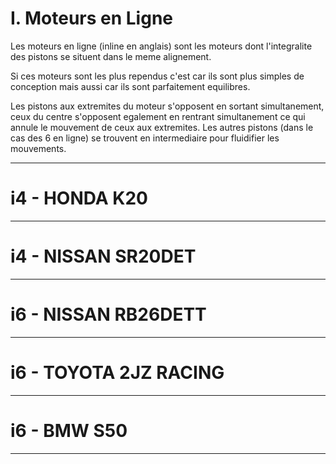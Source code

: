# I. Moteurs en Ligne

Les moteurs en ligne (inline en anglais) sont les moteurs dont l'integralite des pistons se situent dans le meme alignement.

Si ces moteurs sont les plus rependus c'est car ils sont plus simples de conception mais aussi car ils sont parfaitement equilibres.

Les pistons aux extremites du moteur s'opposent en sortant simultanement, ceux du centre s'opposent egalement en rentrant simultanement ce qui annule le mouvement de ceux aux extremites. Les autres pistons (dans le cas des 6 en ligne) se trouvent en intermediaire pour fluidifier les mouvements.

-----

# i4 - HONDA K20

-----

# i4 - NISSAN SR20DET

-----

# i6 - NISSAN RB26DETT

-----

# i6 - TOYOTA 2JZ RACING

-----

# i6 - BMW S50

-----

